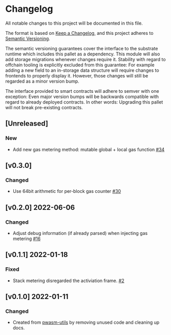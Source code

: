 # Changelog

All notable changes to this project will be documented in this file.

The format is based on [Keep a Changelog](https://keepachangelog.com/en/1.0.0/),
and this project adheres to [Semantic Versioning](https://semver.org/spec/v2.0.0.html).

The semantic versioning guarantees cover the interface to the substrate runtime which
includes this pallet as a dependency. This module will also add storage migrations whenever
changes require it. Stability with regard to offchain tooling is explicitly excluded from
this guarantee: For example adding a new field to an in-storage data structure will require
changes to frontends to properly display it. However, those changes will still be regarded
as a minor version bump.

The interface provided to smart contracts will adhere to semver with one exception: Even
major version bumps will be backwards compatible with regard to already deployed contracts.
In other words: Upgrading this pallet will not break pre-existing contracts.

## [Unreleased]

### New

- Add new gas metering method: mutable global + local gas function
[#34](https://github.com/paritytech/wasm-instrument/pull/34)

## [v0.3.0]

### Changed

- Use 64bit arithmetic for per-block gas counter
[#30](https://github.com/paritytech/wasm-instrument/pull/30)

## [v0.2.0] 2022-06-06

### Changed

- Adjust debug information (if already parsed) when injecting gas metering
[#16](https://github.com/paritytech/wasm-instrument/pull/16)

## [v0.1.1] 2022-01-18

### Fixed

- Stack metering disregarded the activiation frame.
[#2](https://github.com/paritytech/wasm-instrument/pull/2)

## [v0.1.0] 2022-01-11

### Changed

- Created from [pwasm-utils](https://github.com/paritytech/wasm-utils) by removing unused code and cleaning up docs.
